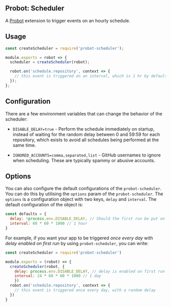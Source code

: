 ## Probot: Scheduler

A [Probot](https://github.com/probot/probot) extension to trigger events on an hourly schedule.

## Usage

```js
const createScheduler = require('probot-scheduler');

module.exports = robot => {
  scheduler = createScheduler(robot);

  robot.on('schedule.repository', context => {
    // this event is triggered on an interval, which is 1 hr by default;
  });
};
```

## Configuration

There are a few environment variables that can change the behavior of the scheduler:

- `DISABLE_DELAY=true` - Perform the schedule immediately on startup, instead of waiting for the random delay between 0 and 59:59 for each repository, which exists to avoid all schedules being performed at the same time.

- `IGNORED_ACCOUNTS=comma,separated,list` - GitHub usernames to ignore when scheduling. These are typically spammy or abusive accounts.


## Options

You can also configure the default configurations of the `probot-scheduler`. You can do this by utilising the `options` param of the `probot-scheduler`.
The `options` is a configuration object with two keys, `delay` and `interval`. The default configuration of the object is:
```js
const defaults = {
  delay: !process.env.DISABLE_DELAY, // Should the first run be put on a random delay?
  interval: 60 * 60 * 1000 // 1 hour
}
```
For example, if you want your app to be triggered *once every day* with *delay enabled on first run* by using `probot-scheduler`, you can write:
```js
const createScheduler = require('probot-scheduler')

module.exports = (robot) => {
  createScheduler(robot, {
    delay: process.env.DISABLE_DELAY, // delay is enabled on first run
    interval: 24 * 60 * 60 * 1000 // 1 day
    }) 
  robot.on('schedule.repository', context => {
    // this event is triggered once every day, with a random delay
  })
}
```
